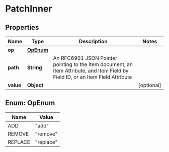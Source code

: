 

# PatchInner


## Properties

| Name | Type | Description | Notes |
|------------ | ------------- | ------------- | -------------|
|**op** | [**OpEnum**](#OpEnum) |  |  |
|**path** | **String** | An RFC6901 JSON Pointer pointing to the Item document, an Item Attribute, and Item Field by Field ID, or an Item Field Attribute |  |
|**value** | **Object** |  |  [optional] |



## Enum: OpEnum

| Name | Value |
|---- | -----|
| ADD | &quot;add&quot; |
| REMOVE | &quot;remove&quot; |
| REPLACE | &quot;replace&quot; |



